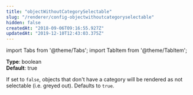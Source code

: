 ```yaml
---
title: "objectWithoutCategorySelectable"
slug: "/renderer/config-objectwithoutcategoryselectable"
hidden: false
createdAt: "2018-09-06T09:16:55.927Z"
updatedAt: "2019-12-10T12:43:03.375Z"
---
```


import Tabs from '@theme/Tabs';
import TabItem from '@theme/TabItem';

**Type**: boolean  
**Default**: true  

If set to `false`, objects that don't have a category will be rendered as not selectable (i.e. greyed out). Defaults to `true`.
